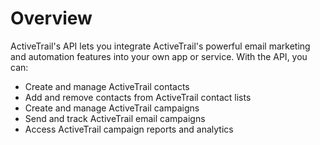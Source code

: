 # Overview

ActiveTrail's API lets you integrate ActiveTrail's powerful email marketing and
automation features into your own app or service. With the API, you can:

- Create and manage ActiveTrail contacts
- Add and remove contacts from ActiveTrail contact lists
- Create and manage ActiveTrail campaigns
- Send and track ActiveTrail email campaigns
- Access ActiveTrail campaign reports and analytics
